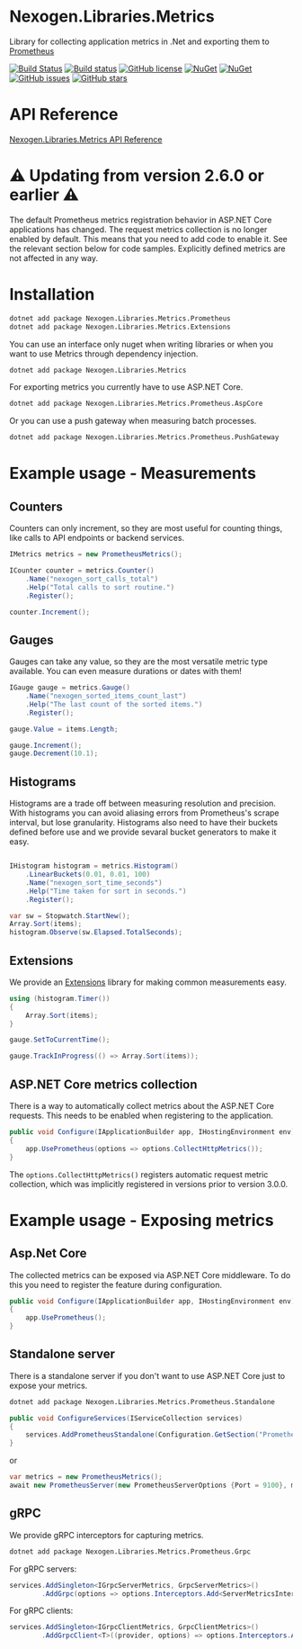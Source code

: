 # Nexogen.Libraries.Metrics

Library for collecting application metrics in .Net and exporting them to [Prometheus](https://prometheus.io/)

[![Build Status](https://travis-ci.org/nexogen-international/Nexogen.Libraries.Metrics.svg?branch=master)](https://travis-ci.org/nexogen-international/Nexogen.Libraries.Metrics)
[![Build status](https://ci.appveyor.com/api/projects/status/cijwwapl9lva1qko?svg=true)](https://ci.appveyor.com/project/ahoka/nexogen-libraries-metrics)
[![GitHub license](https://img.shields.io/badge/license-MIT-blue.svg)](https://raw.githubusercontent.com/nexogen-international/Nexogen.Libraries.Metrics/master/LICENSE)
[![NuGet](https://img.shields.io/nuget/v/Nexogen.Libraries.Metrics.svg)](https://www.nuget.org/packages/Nexogen.Libraries.Metrics.Prometheus/)
[![NuGet](https://img.shields.io/nuget/dt/Nexogen.Libraries.Metrics.svg)](https://github.com/nexogen-international/Nexogen.Libraries.Metrics)
[![GitHub issues](https://img.shields.io/github/issues/nexogen-international/Nexogen.Libraries.Metrics.svg)](https://github.com/nexogen-international/Nexogen.Libraries.Metrics/issues)
[![GitHub stars](https://img.shields.io/github/stars/nexogen-international/Nexogen.Libraries.Metrics.svg)](https://github.com/nexogen-international/Nexogen.Libraries.Metrics/stargazers)

# API Reference

[Nexogen.Libraries.Metrics API Reference](https://github.com/nexogen-international/Nexogen.Libraries.Metrics/wiki)

# ⚠ Updating from version 2.6.0 or earlier ⚠

The default Prometheus metrics registration behavior in ASP.NET Core applications has changed.
The request metrics collection is no longer enabled by default. This means that you need to add code to enable it. See the relevant section below for code samples.
Explicitly defined metrics are not affected in any way.

# Installation

```sh
dotnet add package Nexogen.Libraries.Metrics.Prometheus
dotnet add package Nexogen.Libraries.Metrics.Extensions
```

You can use an interface only nuget when writing libraries or when you want to use Metrics through dependency injection.

```sh
dotnet add package Nexogen.Libraries.Metrics
```

For exporting metrics you currently have to use ASP.NET Core.

```sh
dotnet add package Nexogen.Libraries.Metrics.Prometheus.AspCore
```

Or you can use a push gateway when measuring batch processes.

```sh
dotnet add package Nexogen.Libraries.Metrics.Prometheus.PushGateway
```

# Example usage - Measurements

## Counters

Counters can only increment, so they are most useful for counting things, like calls to API endpoints or backend services.

```cs
IMetrics metrics = new PrometheusMetrics();

ICounter counter = metrics.Counter()
    .Name("nexogen_sort_calls_total")
    .Help("Total calls to sort routine.")
    .Register();

counter.Increment();
```

## Gauges

Gauges can take any value, so they are the most versatile metric type available. You can even measure durations or dates with them!

```cs
IGauge gauge = metrics.Gauge()
    .Name("nexogen_sorted_items_count_last")
    .Help("The last count of the sorted items.")
    .Register();

gauge.Value = items.Length;

gauge.Increment();
gauge.Decrement(10.1);           
```
## Histograms

Histograms are a trade off between measuring resolution and precision. With histograms you can avoid aliasing errors from Prometheus's scrape interval, but lose granularity. Histograms also need to have their buckets defined before use and we provide sevaral bucket generators to make it easy.

```cs

IHistogram histogram = metrics.Histogram()
    .LinearBuckets(0.01, 0.01, 100)
    .Name("nexogen_sort_time_seconds")
    .Help("Time taken for sort in seconds.")
    .Register();

var sw = Stopwatch.StartNew();
Array.Sort(items);
histogram.Observe(sw.Elapsed.TotalSeconds);

```

## Extensions

We provide an [Extensions](https://www.nuget.org/packages/Nexogen.Libraries.Metrics.Extensions) library for making common measurements easy.

```cs
using (histogram.Timer())
{
    Array.Sort(items);
}

gauge.SetToCurrentTime();

gauge.TrackInProgress(() => Array.Sort(items));
```

## ASP.NET Core metrics collection

There is a way to automatically collect metrics about the ASP.NET Core requests. This needs to be enabled when registering to the application. 

```cs
public void Configure(IApplicationBuilder app, IHostingEnvironment env)
{
    app.UsePrometheus(options => options.CollectHttpMetrics());
}
```

The `options.CollectHttpMetrics()` registers automatic request metric collection, which was implicitly registered in versions prior to version 3.0.0.

# Example usage - Exposing metrics

## Asp.Net Core

The collected metrics can be exposed via ASP.NET Core middleware. To do this you need to register the feature during configuration.

```cs
public void Configure(IApplicationBuilder app, IHostingEnvironment env)
{
    app.UsePrometheus();
}
```

## Standalone server

There is a standalone server if you don't want to use ASP.NET Core just to expose your metrics.

```sh
dotnet add package Nexogen.Libraries.Metrics.Prometheus.Standalone
```

```cs
public void ConfigureServices(IServiceCollection services)
{
    services.AddPrometheusStandalone(Configuration.GetSection("Prometheus"));
}
```

or

```cs 
var metrics = new PrometheusMetrics();
await new PrometheusServer(new PrometheusServerOptions {Port = 9100}, metrics, loggerFactory).StartAsync();
```

## gRPC

We provide gRPC interceptors for capturing metrics.

```sh
dotnet add package Nexogen.Libraries.Metrics.Prometheus.Grpc
```

For gRPC servers:

```csharp
services.AddSingleton<IGrpcServerMetrics, GrpcServerMetrics>()
        .AddGrpc(options => options.Interceptors.Add<ServerMetricsInterceptor>());
```

For gRPC clients:

```csharp
services.AddSingleton<IGrpcClientMetrics, GrpcClientMetrics>()
        .AddGrpcClient<T>((provider, options) => options.Interceptors.Add(new ClientMetricsInterceptor(provider.GetRequiredService<IMetrics>())));
```
